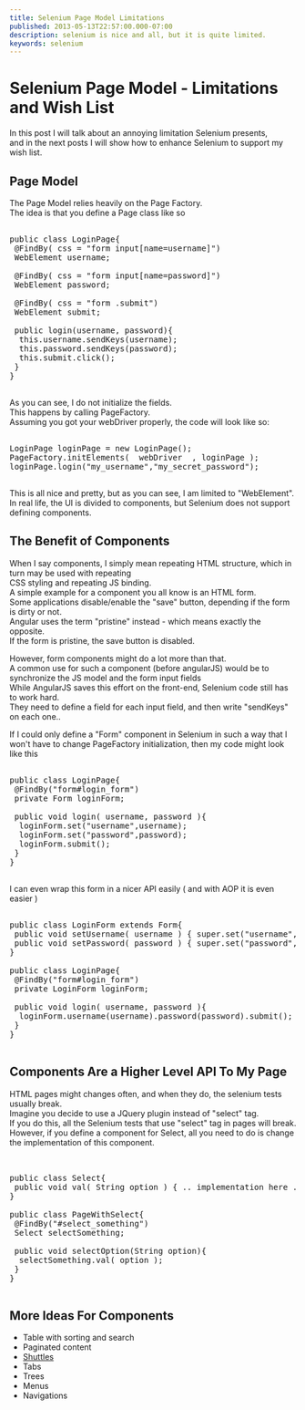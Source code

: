 ```yaml
---
title: Selenium Page Model Limitations
published: 2013-05-13T22:57:00.000-07:00
description: selenium is nice and all, but it is quite limited.
keywords: selenium
---
```


<div class="mograblog" dir="ltr" style="text-align: left;" trbidi="on">

# Selenium Page Model - Limitations and Wish List

<div>

In this post I will talk about an annoying limitation Selenium presents,  
and in the next posts I will show how to enhance Selenium to support my wish list.

## Page Model

The Page Model relies heavily on the Page Factory.  
The idea is that you define a Page class like so

<pre class="prettyprint">  
public class LoginPage{  
 @FindBy( css = "form input[name=username]")  
 WebElement username;  

 @FindBy( css = "form input[name=password]")  
 WebElement password;  

 @FindBy( css = "form .submit")  
 WebElement submit;  

 public login(username, password){  
  this.username.sendKeys(username);  
  this.password.sendKeys(password);  
  this.submit.click();  
 }  
}  
  </pre>

As you can see, I do not initialize the fields.  
This happens by calling PageFactory.  
Assuming you got your webDriver properly, the code will look like so:

<pre class="prettyprint">  
LoginPage loginPage = new LoginPage();     
PageFactory.initElements(  webDriver  , loginPage );  
loginPage.login("my_username","my_secret_password");  
  </pre>

This is all nice and pretty, but as you can see, I am limited to "WebElement".  
In real life, the UI is divided to components, but Selenium does not support defining components.  

## The Benefit of Components

When I say components, I simply mean repeating HTML structure, which in turn may be used with repeating  
CSS styling and repeating JS binding.  
A simple example for a component you all know is an HTML form.  
Some applications disable/enable the "save" button, depending if the form is dirty or not.  
Angular uses the term "pristine" instead - which means exactly the opposite.  
If the form is pristine, the save button is disabled.  

However, form components might do a lot more than that.  
A common use for such a component (before angularJS) would be to synchronize the JS model and the form input fields  
While AngularJS saves this effort on the front-end, Selenium code still has to work hard.  
They need to define a field for each input field, and then write "sendKeys" on each one..  

If I could only define a "Form" component in Selenium in such a way that I won't have to change PageFactory initialization, then my code might look like this

<pre class="prettyprint">  
public class LoginPage{  
 @FindBy("form#login_form")  
 private Form loginForm;   

 public void login( username, password ){  
  loginForm.set("username",username);  
  loginForm.set("password",password);  
  loginForm.submit();  
 }  
}  
  </pre>

I can even wrap this form in a nicer API easily ( and with AOP it is even easier )  

<pre class="prettyprint">  
public class LoginForm extends Form{  
 public void setUsername( username ) { super.set("username",username); return this; }  
 public void setPassword( password ) { super.set("password",password); return this; }   
}  

public class LoginPage{  
 @FindBy("form#login_form")  
 private LoginForm loginForm;  

 public void login( username, password ){  
  loginForm.username(username).password(password).submit();  
 }  
}  
  </pre>

## Components Are a Higher Level API To My Page

HTML pages might changes often, and when they do, the selenium tests usually break.  
Imagine you decide to use a JQuery plugin instead of "select" tag.  
If you do this, all the Selenium tests that use "select" tag in pages will break.  
However, if you define a component for Select, all you need to do is change the implementation of this component.  

<pre class="prettyprint">  

public class Select{  
 public void val( String option ) { .. implementation here .. }  
}  

public class PageWithSelect{  
 @FindBy("#select_something")  
 Select selectSomething;  

 public void selectOption(String option){  
  selectSomething.val( option );  
 }  
}  
  </pre>

## More Ideas For Components

*   Table with sorting and search
*   Paginated content
*   [Shuttles](http://docs.jboss.org/richfaces/latest_3_3_X/en/devguide/html/rich_listShuttle.html "shuttle")
*   Tabs
*   Trees
*   Menus
*   Navigations

</div>

</div>